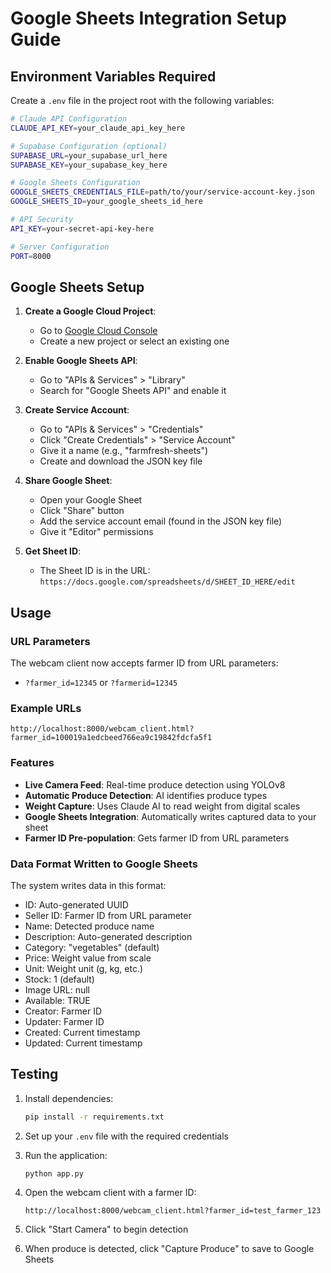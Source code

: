# Google Sheets Integration Setup Guide

## Environment Variables Required

Create a `.env` file in the project root with the following variables:

```bash
# Claude API Configuration
CLAUDE_API_KEY=your_claude_api_key_here

# Supabase Configuration (optional)
SUPABASE_URL=your_supabase_url_here
SUPABASE_KEY=your_supabase_key_here

# Google Sheets Configuration
GOOGLE_SHEETS_CREDENTIALS_FILE=path/to/your/service-account-key.json
GOOGLE_SHEETS_ID=your_google_sheets_id_here

# API Security
API_KEY=your-secret-api-key-here

# Server Configuration
PORT=8000
```

## Google Sheets Setup

1. **Create a Google Cloud Project**:

   - Go to [Google Cloud Console](https://console.cloud.google.com/)
   - Create a new project or select an existing one

2. **Enable Google Sheets API**:

   - Go to "APIs & Services" > "Library"
   - Search for "Google Sheets API" and enable it

3. **Create Service Account**:

   - Go to "APIs & Services" > "Credentials"
   - Click "Create Credentials" > "Service Account"
   - Give it a name (e.g., "farmfresh-sheets")
   - Create and download the JSON key file

4. **Share Google Sheet**:

   - Open your Google Sheet
   - Click "Share" button
   - Add the service account email (found in the JSON key file)
   - Give it "Editor" permissions

5. **Get Sheet ID**:
   - The Sheet ID is in the URL: `https://docs.google.com/spreadsheets/d/SHEET_ID_HERE/edit`

## Usage

### URL Parameters

The webcam client now accepts farmer ID from URL parameters:

- `?farmer_id=12345` or `?farmerid=12345`

### Example URLs

```
http://localhost:8000/webcam_client.html?farmer_id=100019a1edcbeed766ea9c19842fdcfa5f1
```

### Features

- **Live Camera Feed**: Real-time produce detection using YOLOv8
- **Automatic Produce Detection**: AI identifies produce types
- **Weight Capture**: Uses Claude AI to read weight from digital scales
- **Google Sheets Integration**: Automatically writes captured data to your sheet
- **Farmer ID Pre-population**: Gets farmer ID from URL parameters

### Data Format Written to Google Sheets

The system writes data in this format:

- ID: Auto-generated UUID
- Seller ID: Farmer ID from URL parameter
- Name: Detected produce name
- Description: Auto-generated description
- Category: "vegetables" (default)
- Price: Weight value from scale
- Unit: Weight unit (g, kg, etc.)
- Stock: 1 (default)
- Image URL: null
- Available: TRUE
- Creator: Farmer ID
- Updater: Farmer ID
- Created: Current timestamp
- Updated: Current timestamp

## Testing

1. Install dependencies:

   ```bash
   pip install -r requirements.txt
   ```

2. Set up your `.env` file with the required credentials

3. Run the application:

   ```bash
   python app.py
   ```

4. Open the webcam client with a farmer ID:

   ```
   http://localhost:8000/webcam_client.html?farmer_id=test_farmer_123
   ```

5. Click "Start Camera" to begin detection
6. When produce is detected, click "Capture Produce" to save to Google Sheets
